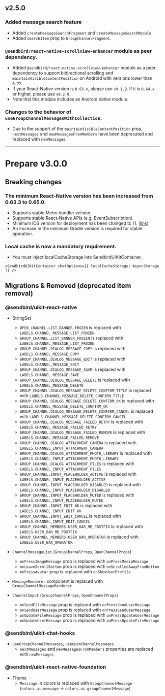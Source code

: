## v2.5.0

### Added message search feature

- Added `createMessageSearchFragment` and `createMessageSearchModule`.
- Added `searchItem` prop to `GroupChannelFragment`.

### `@sendbird/react-native-scrollview-enhancer` module as peer dependency.

- Added `@sendbird/react-native-scrollview-enhancer` module as a peer dependency to support bidirectional scrolling and `maintainVisibleContentPosition` on Android with versions lower than `0.72`.
- If your React-Native version is `0.63.x`, please use `v0.1.2`. If it is `0.64.x` or higher, please use `v0.2.0`.
- Note that this module includes an Android native module.

### Changes to the behavior of `useGroupChannelMessagesWithCollection`.

- Due to the support of the `maintainVisibleContentPosition` prop, `nextMessages` and `newMessagesFromMembers` have been deprecated and replaced with `newMessages`.

---

# Prepare v3.0.0

## Breaking changes

### The minimum React-Native version has been increased from 0.63.3 to 0.65.0.

- Supports stable Metro bundler version.
- Supports stable React-Native APIs (e.g. EventSubscription).
- Minimum iOS version for deployment has been changed to 11. ([link](https://developer.apple.com/documentation/xcode-release-notes/xcode-14-release-notes#Deprecations))
- An increase in the minimum Gradle version is required for stable operation.

### Local cache is now a mandatory requirement.

- You must inject localCacheStorage into SendbirdUIKitContainer.

```tsx
<SendbirdUIKitContainer chatOptions={{ localCacheStorage: AsyncStorage }} />
```

## Migrations & Removed (deprecated item removal)

### @sendbird/uikit-react-native

- StringSet

  - `OPEN_CHANNEL.LIST_BANNER_FROZEN` is replaced with `LABELS.CHANNEL_MESSAGE_LIST_FROZEN`
  - `GROUP_CHANNEL.LIST_BANNER_FROZEN` is replaced with `LABELS.CHANNEL_MESSAGE_LIST_FROZEN`
  - `GROUP_CHANNEL.DIALOG_MESSAGE_COPY` is replaced with `LABELS.CHANNEL_MESSAGE_COPY`
  - `GROUP_CHANNEL.DIALOG_MESSAGE_EDIT` is replaced with `LABELS.CHANNEL_MESSAGE_EDIT`
  - `GROUP_CHANNEL.DIALOG_MESSAGE_SAVE` is replaced with `LABELS.CHANNEL_MESSAGE_SAVE`
  - `GROUP_CHANNEL.DIALOG_MESSAGE_DELETE` is replaced with `LABELS.CHANNEL_MESSAGE_DELETE`
  - `GROUP_CHANNEL.DIALOG_MESSAGE_DELETE_CONFIRM_TITLE` is replaced with `LABELS.CHANNEL_MESSAGE_DELETE_CONFIRM_TITLE`
  - `GROUP_CHANNEL.DIALOG_MESSAGE_DELETE_CONFIRM_OK` is replaced with `LABELS.CHANNEL_MESSAGE_DELETE_CONFIRM_OK`
  - `GROUP_CHANNEL.DIALOG_MESSAGE_DELETE_CONFIRM_CANCEL` is replaced with `LABELS.CHANNEL_MESSAGE_DELETE_CONFIRM_CANCEL`
  - `GROUP_CHANNEL.DIALOG_MESSAGE_FAILED_RETRY` is replaced with `LABELS.CHANNEL_MESSAGE_FAILED_RETRY`
  - `GROUP_CHANNEL.DIALOG_MESSAGE_FAILED_REMOVE` is replaced with `LABELS.CHANNEL_MESSAGE_FAILED_REMOVE`
  - `GROUP_CHANNEL.DIALOG_ATTACHMENT_CAMERA` is replaced with `LABELS.CHANNEL_INPUT_ATTACHMENT_CAMERA`
  - `GROUP_CHANNEL.DIALOG_ATTACHMENT_PHOTO_LIBRARY` is replaced with `LABELS.CHANNEL_INPUT_ATTACHMENT_PHOTO_LIBRARY`
  - `GROUP_CHANNEL.DIALOG_ATTACHMENT_FILES` is replaced with `LABELS.CHANNEL_INPUT_ATTACHMENT_FILES`
  - `GROUP_CHANNEL.INPUT_PLACEHOLDER_ACTIVE` is replaced with `LABELS.CHANNEL_INPUT_PLACEHOLDER_ACTIVE`
  - `GROUP_CHANNEL.INPUT_PLACEHOLDER_DISABLED` is replaced with `LABELS.CHANNEL_INPUT_PLACEHOLDER_DISABLED`
  - `GROUP_CHANNEL.INPUT_PLACEHOLDER_MUTED` is replaced with `LABELS.CHANNEL_INPUT_PLACEHOLDER_MUTED`
  - `GROUP_CHANNEL.INPUT_EDIT_OK` is replaced with `LABELS.CHANNEL_INPUT_EDIT_OK`
  - `GROUP_CHANNEL.INPUT_EDIT_CANCEL` is replaced with `LABELS.CHANNEL_INPUT_EDIT_CANCEL`
  - `GROUP_CHANNEL_MEMBERS.USER_BAR_ME_POSTFIX` is replaced with `LABELS.USER_BAR_ME_POSTFIX`
  - `GROUP_CHANNEL_MEMBERS.USER_BAR_OPERATOR` is replaced with `LABELS.USER_BAR_OPERATOR`

- `ChannelMessageList` (`GroupChannelProps`, `OpenChannelProps`)

  - `onPressImageMessage` prop is replaced with `onPressMediaMessage`
  - `onLeaveScrollBottom` prop is replaced with `onScrolledAwayFromBottom`
  - `onPressAvatar` prop is replaced with `onShowUserProfile`

- `MessageRenderer` component is replaced with `GroupChannelMessageRenderer`

- `ChannelInput` (`GroupChannelProps`, `OpenChannelProps`)
  - `onSendFileMessage` prop is replaced with `onPressSendUserMessage`
  - `onSendUserMessage` prop is replaced with `onPressSendUserMessage`
  - `onUpdateFileMessage` prop is replaced with `onPressUpdateUserMessage`
  - `onUpdateUserMessage` prop is replaced with `onPressUpdateFileMessage`

### @sendbird/uikit-chat-hooks

- `useGroupChannelMessages`, `useOpenChannelMessages`
  - `nextMessages` and `newMessagesFromMembers` properties are replaced with `newMessages`

### @sendbird/uikit-react-native-foundation

- Theme
  - `Messsage` in colors is replaced with `GroupChannelMessage` (`colors.ui.message` -> `colors.ui.groupChannelMessage`)
